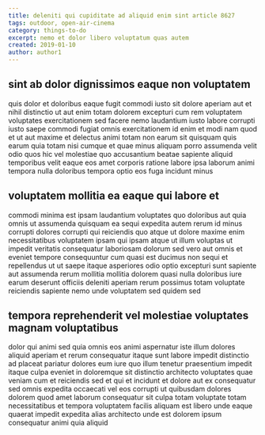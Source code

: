 ```yaml
---
title: deleniti qui cupiditate ad aliquid enim sint article 8627
tags: outdoor, open-air-cinema
category: things-to-do
excerpt: nemo et dolor libero voluptatum quas autem
created: 2019-01-10
author: author1
---
```


## sint ab dolor dignissimos eaque non voluptatem

quis dolor et doloribus eaque fugit commodi iusto sit dolore aperiam aut et nihil distinctio ut aut enim totam dolorem excepturi cum rem voluptatem voluptates exercitationem sed facere nemo laudantium iusto labore corrupti iusto saepe commodi fugiat omnis exercitationem id enim et modi nam quod et ut aut maxime et delectus animi totam non earum sit quisquam quis earum quia totam nisi cumque et quae minus aliquam porro assumenda velit odio quos hic vel molestiae quo accusantium beatae sapiente aliquid temporibus velit eaque eos amet corporis ratione labore ipsa laborum animi tempora nulla doloribus tempora optio eos fuga incidunt minus

## voluptatem mollitia ea eaque qui labore et

commodi minima est ipsam laudantium voluptates quo doloribus aut quia omnis ut assumenda quisquam ea sequi expedita autem rerum id minus corrupti dolores corrupti qui reiciendis quo atque ut dolore maxime enim necessitatibus voluptatem ipsam qui ipsam atque ut illum voluptas ut impedit veritatis consequatur laboriosam dolorum sed vero aut omnis et eveniet tempore consequuntur cum quasi est ducimus non sequi et repellendus ut ut saepe itaque asperiores odio optio excepturi sunt sapiente aut assumenda rerum mollitia mollitia dolorem quasi nulla doloribus iure earum deserunt officiis deleniti aperiam rerum possimus totam voluptate reiciendis sapiente nemo unde voluptatem sed quidem sed

## tempora reprehenderit vel molestiae voluptates magnam voluptatibus

dolor qui animi sed quia omnis eos animi aspernatur iste illum dolores aliquid aperiam et rerum consequatur itaque sunt labore impedit distinctio ad placeat pariatur dolores eum iure quo illum tenetur praesentium impedit itaque culpa eveniet in doloremque sit distinctio architecto voluptates quae veniam cum et reiciendis sed et qui et incidunt et dolore aut ex consequatur sed omnis expedita occaecati vel eos corrupti ut quibusdam dolores dolorem quod amet laborum consequatur sit culpa totam voluptate totam necessitatibus et tempora voluptatem facilis aliquam est libero unde eaque quaerat impedit expedita alias architecto unde est dolorem ipsum consequatur animi quia aliquid
